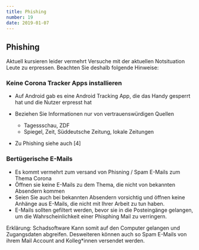 ```yaml
---
title: Phishing
number: 19
date: 2019-01-07
---
```

## Phishing 

Aktuell kursieren leider vermehrt Versuche mit der aktuellen Notsituation Leute zu erpressen. 
Beachten Sie deshalb folgende Hinweise: 

### Keine Corona Tracker Apps installieren 

* Auf Android gab es eine Android Tracking App, die das Handy gesperrt hat und die Nutzer erpresst hat
* Beziehen Sie Informationen nur von vertrauenswürdigen Quellen
    * Tagessschau, ZDF
    * Spiegel, Zeit, Süddeutsche Zeitung, lokale Zeitungen 

* Zu Phishing siehe auch [4]

### Bertügerische E-Mails 
* Es kommt vermehrt zum versand von Phisning / Spam E-Mails zum Thema Corona 
* Öffnen sie keine E-Mails zu dem Thema, die nicht von bekannten Absendern kommen 
* Seien Sie auch bei bekannten Absendern vorsichtig und öffnen keine Anhänge aus E-Mails, die nicht mit Ihrer Arbeit zu tun haben. 
* E-Mails sollten gefiltert werden, bevor sie in die Posteingänge gelangen, um die Wahrscheinlichkeit einer Phisphing Mail zu verringern. 

Erklärung: Schadsoftware Kann somit auf den Computer gelangen und Zugangsdaten abgreifen. Desweiteren können auch so Spam E-Mails von ihrem Mail Account and Kolleg\*innen versendet werden. 